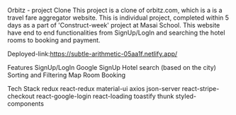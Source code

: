 Orbitz - project Clone
This project is a clone of orbitz.com, which is a is a travel fare aggregator website. This is individual project, completed within 5 days as a part of 'Construct-week' project at Masai School. This website have end to end functionalities from SignUp/LogIn and searching the hotel rooms to booking and payment.

Deployed-link:https://subtle-arithmetic-05aa1f.netlify.app/

Features
SignUp/LogIn
Google SignUp
Hotel search (based on the city)
Sorting and Filtering
Map
Room Booking


Tech Stack
redux
react-redux
material-ui
axios
json-server
react-stripe-checkout
react-google-login
react-loading
toastify
thunk
styled-components

